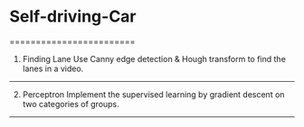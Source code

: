 # Self-driving-Car
========================
1. Finding Lane
Use Canny edge detection & Hough transform to find the lanes in a video.

------------------------
2. Perceptron
Implement the supervised learning by gradient descent on two categories of groups.

------------------------
